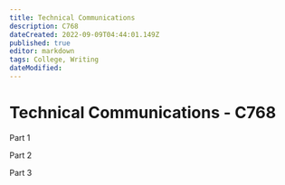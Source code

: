 ```yaml
---
title: Technical Communications
description: C768
dateCreated: 2022-09-09T04:44:01.149Z
published: true
editor: markdown
tags: College, Writing
dateModified: 
---
```

# Technical Communications - C768

Part 1

Part 2

Part 3